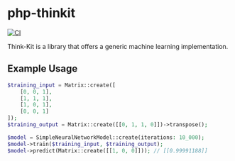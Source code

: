 # php-thinkit
[![CI](https://github.com/Muqsit/php-thinkit/actions/workflows/ci.yml/badge.svg)](https://github.com/Muqsit/php-thinkit/actions/workflows/ci.yml)

Think-Kit is a library that offers a generic machine learning implementation.


## Example Usage
```php
$training_input = Matrix::create([
    [0, 0, 1],
    [1, 1, 1],
    [1, 0, 1],
    [0, 0, 1]
]);
$training_output = Matrix::create([[0, 1, 1, 0]])->transpose();

$model = SimpleNeuralNetworkModel::create(iterations: 10_000);
$model->train($training_input, $training_output);
$model->predict(Matrix::create([[1, 0, 0]])); // [[0.99991188]]
```
